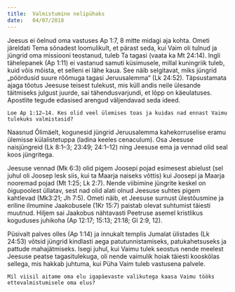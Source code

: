 ```yaml
---
title:  Valmistumine nelipühaks
date:   04/07/2018
---
```


Jeesus ei öelnud oma vastuses Ap 1:7, 8 mitte midagi aja kohta. Ometi järeldati
Tema sõnadest loomulikult, et pärast seda, kui Vaim oli tulnud ja jüngrid oma
missiooni teostanud, tuleb Ta tagasi (vaata ka Mt 24:14). Ingli tähelepanek (Ap 1:11)
ei vastanud samuti küsimusele, millal kuningriik tuleb, kuid võis mõista, et selleni
ei lähe kaua. See näib selgitavat, miks jüngrid „pöördusid suure rõõmuga tagasi
Jeruusalemma“ (Lk 24:52). Täpsustamata ajaga tõotus Jeesuse teisest tulekust,
mis küll andis neile ülesande täitmiseks julgust juurde, sai tähendusvarjundi, et
lõpp on käeulatuses. Apostlite tegude edasised arengud väljendavad seda ideed.

`Loe Ap 1:12–14. Kes olid veel ülemises toas ja kuidas nad ennast Vaimu
tulekuks valmistasid?`

Naasnud Õlimäelt, kogunesid jüngrid Jeruusalemma kahekorruselise eramu
ülemisse külalistetuppa (ladina keeles cenaculum). Osa Jeesuse naisjüngreid
(Lk 8:1–3; 23:49; 24:1–12) ning Jeesuse ema ja vennad olid seal koos jüngritega.

Jeesuse vennad (Mk 6:3) olid pigem Joosepi pojad esimesest abielust (sel juhul
oli Joosep lesk siis, kui ta Maarja naiseks võttis) kui Joosepi ja Maarja nooremad
pojad (Mt 1:25; Lk 2:7). Nende viibimine jüngrite keskel on õigupoolest üllatav,
sest nad olid alati olnud Jeesuse suhtes pigem kahtlevad (Mk3:21; Jh 7:5). Ometi
näib, et Jeesuse surnust ülestõusmine ja eriline ilmumine Jaakobusele (1Kr 15:7)
paistab olevat suhtumist täiesti muutnud. Hiljem sai Jaakobus nähtavasti Peetruse
asemel kristlikus koguduses juhikoha (Ap 12:17; 15:13; 21:18; Gl 2:9, 12).

Püsivalt palves olles (Ap 1:14) ja innukalt templis Jumalat ülistades (Lk 24:53)
võtsid jüngrid kindlasti aega patutunnistamiseks, patukahetsuseks ja pattude
mahajätmiseks. Isegi juhul, kui Vaimu tulek seostus nende meelest Jeesuse peatse
tagasitulekuga, oli nende vaimulik hoiak täiesti kooskõlas sellega, mis hakkab
juhtuma, kui Püha Vaim tuleb vastusena palvele.

`Mil viisil aitame oma elu igapäevaste valikutega kaasa Vaimu tööks ettevalmistumisele
oma elus?`
